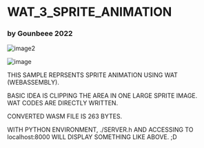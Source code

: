 <h1>WAT_3_SPRITE_ANIMATION</h1>
<h3>by Gounbeee 2022</h3>

![image2](https://user-images.githubusercontent.com/14824067/195944506-dee1852b-82be-401e-a238-0042c39ad1a8.png)

![image](https://user-images.githubusercontent.com/14824067/195845702-37b03061-08f4-4d58-938a-32fb58235694.gif)

<p>
THIS SAMPLE REPRSENTS SPRITE ANIMATION USING WAT (WEBASSEMBLY).

BASIC IDEA IS CLIPPING THE AREA IN ONE LARGE SPRITE IMAGE.<br>
WAT CODES ARE DIRECTLY WRITTEN.

CONVERTED WASM FILE IS 263 BYTES.

WITH PYTHON ENVIRONMENT, ./SERVER.h AND ACCESSING TO localhost:8000 WILL DISPLAY SOMETHING LIKE ABOVE.
;D
</p>
